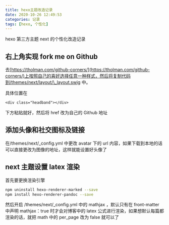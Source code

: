 ```yaml
---
title: hexo主题改造记录
date: 2020-10-26 12:49:53
categories: 记录
tags: [hexo, 个性化]
---
```


hexo 第三方主题 next 的个性化改造记录

<!--more-->

## 右上角实现 fork me on Github

去[https://tholman.com/github-corners/](https://tholman.com/github-corners/)上按照自己的喜好选择任意一种样式，然后将复制代码到/themes/next/layout/\_layout.swig 中。

具体位置在

```swig
<div class="headband"></div>
```

下方粘贴就好，然后将 href 改为自己的 Github 地址

## 添加头像和社交图标及链接

在/themes/next/\_config.yml 中更改 avatar 下的 url 内容，如果下载到本地的话可以直接更改为图像的地址，这样就能设置好头像了

## next 主题设置 latex 渲染

首先要更换渲染引擎

```bash
npm uninstall hexo-renderer-marked --save
npm install hexo-renderer-pandoc --save
```

然后开启 /themes/next/\_config.yml 中的 mathjax ，默认只有在 front-matter 中声明 mathjax：true 时才会对博客中的 latex 公式进行渲染，如果想默认每篇都渲染的话，就把 math 中的 per_page 改为 false 就可以了
